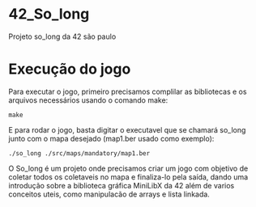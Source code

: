 # 42_So_long
Projeto so_long da 42 são paulo

# Execução do jogo
Para executar o jogo, primeiro precisamos complilar as bibliotecas e os arquivos necessários usando o comando make:
```shell
make
```
E para rodar o jogo, basta digitar o executavel que se chamará so_long junto com o mapa desejado (map1.ber usado como exemplo):
```shell
./so_long ./src/maps/mandatory/map1.ber
```
O So_long é um projeto onde precisamos criar um jogo com objetivo de coletar todos os coletaveis no mapa e finaliza-lo pela saída, dando uma introdução sobre a biblioteca gráfica MiniLibX da 42 além de varios conceitos uteis, como manipulacão de arrays e lista linkada.

